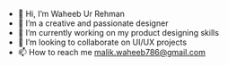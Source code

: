 - 👋 Hi, I’m Waheeb Ur Rehman
- 👀 I’m a creative and passionate designer
- 🌱 I’m currently working on my product designing skills
- 💞️ I’m looking to collaborate on UI/UX projects
- 📫 How to reach me malik.waheeb786@gmail.com

<!---
waheeb29/waheeb29 is a ✨ special ✨ repository because its `README.md` (this file) appears on your GitHub profile.
You can click the Preview link to take a look at your changes.
--->
